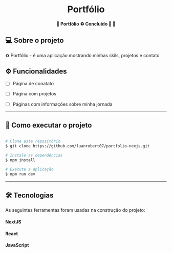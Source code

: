 <h1 align="center">
    Portfólio
</h1>

<h4 align="center"> 
	🚧  Portfólio ♻️ Concluído 🚀 🚧
</h4>


## 💻 Sobre o projeto

♻️ Portfólio - é uma aplicação mostrando minhas skils, projetos e contato

## ⚙️ Funcionalidades

- [ ] Página de conatato
- [ ] Página com projetos
- [ ] Páginas com informações sobre minha jornada


---

## 🚀 Como executar o projeto

```bash

# Clone este repositório
$ git clone https://github.com/luanrobert07/portfolio-nexjs.git

# Instale as dependências
$ npm install

# Execute a aplicação
$ npm run dev

```

---

## 🛠 Tecnologias

As seguintes ferramentas foram usadas na construção do projeto:

#### **NextJS**
#### **React**
#### **JavaScript**



